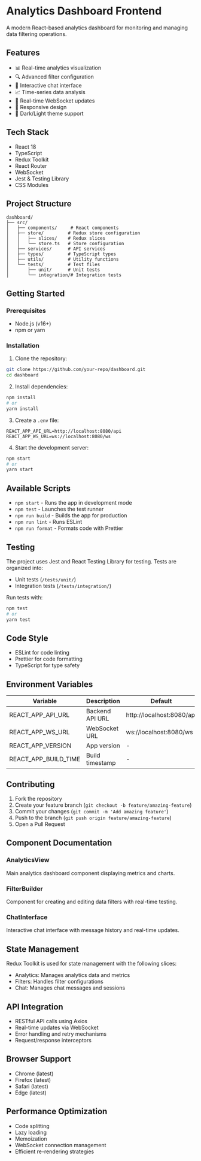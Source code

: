 
# Analytics Dashboard Frontend

A modern React-based analytics dashboard for monitoring and managing data filtering operations.

## Features

- 📊 Real-time analytics visualization
- 🔍 Advanced filter configuration
- 💬 Interactive chat interface
- 📈 Time-series data analysis
- 🔄 Real-time WebSocket updates
- 🎨 Responsive design
- 🌙 Dark/Light theme support

## Tech Stack

- React 18
- TypeScript
- Redux Toolkit
- React Router
- WebSocket
- Jest & Testing Library
- CSS Modules

## Project Structure

```
dashboard/
├── src/
│   ├── components/     # React components
│   ├── store/         # Redux store configuration
│   │   ├── slices/    # Redux slices
│   │   └── store.ts   # Store configuration
│   ├── services/      # API services
│   ├── types/         # TypeScript types
│   ├── utils/         # Utility functions
│   └── tests/         # Test files
│       ├── unit/      # Unit tests
│       └── integration/# Integration tests
```

## Getting Started

### Prerequisites

- Node.js (v16+)
- npm or yarn

### Installation

1. Clone the repository:
```bash
git clone https://github.com/your-repo/dashboard.git
cd dashboard
```

2. Install dependencies:
```bash
npm install
# or
yarn install
```

3. Create a `.env` file:
```env
REACT_APP_API_URL=http://localhost:8080/api
REACT_APP_WS_URL=ws://localhost:8080/ws
```

4. Start the development server:
```bash
npm start
# or
yarn start
```

## Available Scripts

- `npm start` - Runs the app in development mode
- `npm test` - Launches the test runner
- `npm run build` - Builds the app for production
- `npm run lint` - Runs ESLint
- `npm run format` - Formats code with Prettier

## Testing

The project uses Jest and React Testing Library for testing. Tests are organized into:

- Unit tests (`/tests/unit/`)
- Integration tests (`/tests/integration/`)

Run tests with:
```bash
npm test
# or
yarn test
```

## Code Style

- ESLint for code linting
- Prettier for code formatting
- TypeScript for type safety

## Environment Variables

| Variable | Description | Default |
|----------|-------------|---------|
| REACT_APP_API_URL | Backend API URL | http://localhost:8080/api |
| REACT_APP_WS_URL | WebSocket URL | ws://localhost:8080/ws |
| REACT_APP_VERSION | App version | - |
| REACT_APP_BUILD_TIME | Build timestamp | - |

## Contributing

1. Fork the repository
2. Create your feature branch (`git checkout -b feature/amazing-feature`)
3. Commit your changes (`git commit -m 'Add amazing feature'`)
4. Push to the branch (`git push origin feature/amazing-feature`)
5. Open a Pull Request

## Component Documentation

### AnalyticsView
Main analytics dashboard component displaying metrics and charts.

### FilterBuilder
Component for creating and editing data filters with real-time testing.

### ChatInterface
Interactive chat interface with message history and real-time updates.

## State Management

Redux Toolkit is used for state management with the following slices:
- Analytics: Manages analytics data and metrics
- Filters: Handles filter configurations
- Chat: Manages chat messages and sessions

## API Integration

- RESTful API calls using Axios
- Real-time updates via WebSocket
- Error handling and retry mechanisms
- Request/response interceptors

## Browser Support

- Chrome (latest)
- Firefox (latest)
- Safari (latest)
- Edge (latest)

## Performance Optimization

- Code splitting
- Lazy loading
- Memoization
- WebSocket connection management
- Efficient re-rendering strategies

